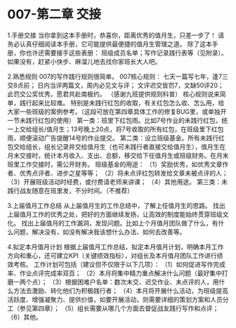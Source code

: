 # 007-第二章 交接

1.手册交接
当你拿到这本手册时，恭喜你，距离优秀的值月生，只差一步了！
请务必认真仔细阅读本手册，它可能提供最便捷的值月生管理之道。
除了这本手册，你也许还需要接手这些表册：
班级成员名单；写作记录践行表等（见附录）。
如果没有，赶紧小快步、麻溜儿地去找你家班长大人吧。

2.熟悉规则
007的写作践行规则很简单。
007核心规则：
七天一篇写七年，逢7三交8点前；
日内当评两篇文，周内必见文与评；
文评迟交皆罚7，文缺50评20；
此罚交公奖优秀，愿君共赴南极约。
（感谢九班提供规则科普）
核心规则说来简单，践行起来比较难。
特别是未践行红包的收取，有关红包怎么收、怎么用，给大家一些班级的案例参考。（这段可放在第四章具体工作的修复BUG里，或单独开一节未践行红包的使用）
第一类：班里下红包雨。比如7号作业的未践行红包，统一上交给组长/值月生；13号晚上20点，将7号收取的所有红包，在班级里下红包雨，顺便滚动广告提醒14号的作业提交。
第二类：设立班级基金。所有未践行红包交给组长，组长记录并交给值月生（也可未践行者直接交给值月生），值月生在月末交接时，统计本月收入、支出、总额，移交给下任值月生或班级财务。在月末班里工作交接时，需公开财务。
班级基金的用途：
（1）奖励优秀，如优秀文章作者、优秀点评者、进步之星等等；
（2）将未点评红包转发给文章未被点评的人；
（3）开展班级活动时经费，或付费请老师来讲课；
（4）其他用途。
第三类：未践行战友随意在班里发，不分时间。（不推荐）

3.上届值月工作总结
从上届值月生的工作总结中，了解上任值月生的思路。
找出上届值月工作的优秀之处，把好的方面继续发扬，让高效的制度能始终贯穿班级文化。
找出上届值月的工作漏洞，发现问题。比如上个月值月团队做了什么，有什么问题，解决没有，如没有解决我该想什么办法、如何去改善等。

4.拟定本月值月计划
根据上届值月工作总结，拟定本月值月计划，明确本月工作方向和重心，还可建立KPI（关键绩效指标），对组长及本月值月团队工作进行绩效考核。
工作计划可包括（建议但不仅限于以下几项）：
（1）如何促进写作完成率、作业点评完成率双百；
（2）本月将集中精力重点解决什么问题（最好集中打磨一两个点）；
（3）根据困难户名单：数次未交、迟交作业、未点评的人，用什么方法去激励、转化他们为积极践行者；
（4）本月将开展什么活动，为班级提高活跃度、增强凝聚力、提供价值，如要开展活动，则需要详细的策划方案和人员分工（参见第四章）；
（5）组长需要从哪几个方面去督促战友践行写作和点评；
（6）其他。
